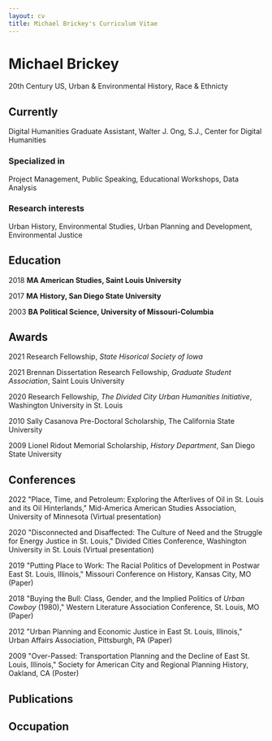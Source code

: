 ```yaml
---
layout: cv
title: Michael Brickey's Curriculum Vitae
---
```

# Michael Brickey
20th Century US, Urban & Environmental History, Race & Ethnicty


## Currently

Digital Humanities Graduate Assistant, Walter J. Ong, S.J., Center for Digital Humanities 

### Specialized in

Project Management, Public Speaking, Educational Workshops, Data Analysis


### Research interests

Urban History, Environmental Studies, Urban Planning and Development, Environmental Justice


## Education
2018
__MA American Studies, Saint Louis University__

2017
__MA History, San Diego State University__

2003
__BA Political Science, University of Missouri-Columbia__


## Awards

2021
Research Fellowship, *State Hisorical Society of Iowa*

2021
Brennan Dissertation Research Fellowship, *Graduate Student Association*, Saint Louis University

2020
Research Fellowship, *The Divided City Urban Humanities Initiative*, Washington University in St. Louis

2010
Sally Casanova Pre-Doctoral Scholarship, The California State University

2009
Lionel Ridout Memorial Scholarship, *History Department*, San Diego State University

## Conferences

2022
"Place, Time, and Petroleum: Exploring the Afterlives of Oil in St. Louis and its Oil Hinterlands," Mid-America American Studies Association, University of Minnesota (Virtual presentation)

2020
"Disconnected and Disaffected: The Culture of Need and the Struggle for Energy Justice in St. Louis," Divided Cities Conference, Washington University in St. Louis (Virtual presentation)

2019
"Putting Place to Work: The Racial Politics of Development in Postwar East St. Louis, Illinois," Missouri Conference on History, Kansas City, MO (Paper)

2018
"Buying the Bull: Class, Gender, and the Implied Politics of _Urban Cowboy_ (1980)," Western  Literature Association Conference, St. Louis, MO (Paper)

2012
"Urban Planning and Economic Justice in East St. Louis, Illinois," Urban Affairs Association, Pittsburgh, PA (Paper)

2009
"Over-Passed: Transportation Planning and the Decline of East St. Louis, Illinois," Society for American City and Regional Planning History, Oakland, CA (Poster) 

## Publications



## Occupation





<!-- ### Footer

Last updated: April 2022 -->


